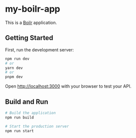 # my-boilr-app

This is a [Boilr](https://github.com/rhinolabs/boilr) application.

## Getting Started

First, run the development server:

```bash
npm run dev
# or
yarn dev
# or
pnpm dev
```

Open [http://localhost:3000](http://localhost:3000) with your browser to test your API.

## Build and Run

```bash
# Build the application
npm run build

# Start the production server
npm run start
```

